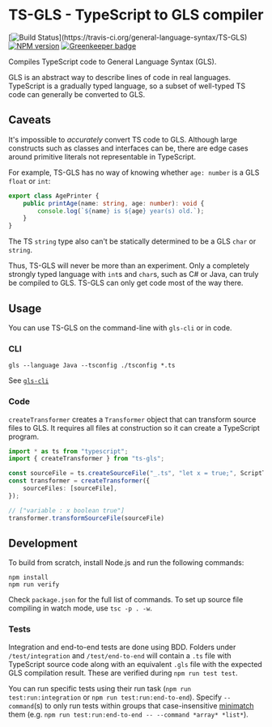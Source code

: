 # TS-GLS - TypeScript to GLS compiler

[![Build Status](https://travis-ci.org/general-language-syntax/TS-GLS.svg?)](https://travis-ci.org/general-language-syntax/TS-GLS)
[![NPM version](https://badge.fury.io/js/ts-gls.svg)](http://badge.fury.io/js/ts-gls)
[![Greenkeeper badge](https://badges.greenkeeper.io/general-language-syntax/TS-GLS.svg)](https://greenkeeper.io/)

Compiles TypeScript code to General Language Syntax (GLS).

GLS is an abstract way to describe lines of code in real languages.
TypeScript is a gradually typed language, so a subset of well-typed TS code can generally be converted to GLS.

## Caveats

It's impossible to _accurately_ convert TS code to GLS.
Although large constructs such as classes and interfaces can be, there are edge cases around primitive literals not representable in TypeScript.

For example, TS-GLS has no way of knowing whether `age: number` is a GLS `float` or `int`:

```typescript
export class AgePrinter {
    public printAge(name: string, age: number): void {
        console.log(`${name} is ${age} year(s) old.`);
    }
}
```

The TS `string` type also can't be statically determined to be a GLS `char` or `string`.

Thus, TS-GLS will never be more than an experiment.
Only a completely strongly typed language with `int`s and `char`s, such as C# or Java, can truly be compiled to GLS.
TS-GLS can only get code most of the way there.

## Usage

You can use TS-GLS on the command-line with `gls-cli` or in code.

### CLI

```shell
gls --language Java --tsconfig ./tsconfig *.ts
```

See [`gls-cli`](https://github.com/general-language-syntax/gls-cli)

### Code

`createTransformer` creates a `Transformer` object that can transform source files to GLS.
It requires all files at construction so it can create a TypeScript program.

```typescript
import * as ts from "typescript";
import { createTransformer } from "ts-gls";

const sourceFile = ts.createSourceFile("_.ts", "let x = true;", ScriptTarget.Latest);
const transformer = createTransformer({
    sourceFiles: [sourceFile],
});

// ["variable : x boolean true"]
transformer.transformSourceFile(sourceFile)
```

## Development

To build from scratch, install Node.js and run the following commands:

```
npm install
npm run verify
```

Check `package.json` for the full list of commands.
To set up source file compiling in watch mode, use `tsc -p . -w`.

### Tests

Integration and end-to-end tests are done using BDD.
Folders under `/test/integration` and `/test/end-to-end` will contain a `.ts` file with TypeScript source code along with an equivalent `.gls` file with the expected GLS compilation result.
These are verified during `npm run test test`.

You can run specific tests using their run task (`npm run test:run:integration` or `npm run test:run:end-to-end`).
Specify `--command`(s) to only run tests within groups that case-insensitive [minimatch](https://www.npmjs.com/package/minimatch) them (e.g. `npm run test:run:end-to-end -- --command *array* *list*`).
